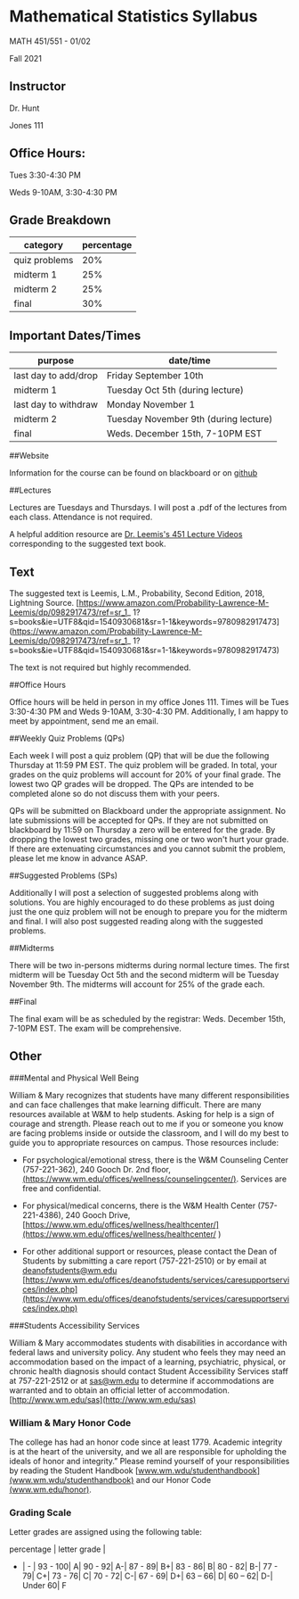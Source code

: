 # Mathematical Statistics Syllabus
MATH 451/551 - 01/02

Fall 2021

## Instructor
Dr. Hunt

Jones 111

## Office Hours:
Tues 3:30-4:30 PM

Weds 9-10AM, 3:30-4:30 PM

## Grade Breakdown

| category | percentage|
| - | - |
| quiz problems | 20% |
| midterm 1 | 25% |
| midterm 2 | 25% |
| final | 30% |

## Important Dates/Times

| purpose | date/time |
| - | - |
| last day to add/drop | Friday September 10th |
| midterm 1 | Tuesday Oct 5th (during lecture) |
| last day to withdraw | Monday November 1 |
| midterm 2 | Tuesday November 9th (during lecture) |
| final | Weds. December 15th, 7-10PM EST  |

##Website

Information for the course can be found on blackboard or on [github](gjhunt.github.io/451fall2021)

##Lectures

Lectures are Tuesdays and Thursdays. I will post a .pdf of the lectures from each class. Attendance is not required. 

A helpful addition resource are [Dr. Leemis's 451 Lecture Videos](http://www.math.wm.edu/~leemis/videos/ttc/) corresponding to the suggested text book.

## Text

The suggested text is Leemis, L.M., Probability, Second Edition, 2018, Lightning Source.
[https://www.amazon.com/Probability-Lawrence-M-Leemis/dp/0982917473/ref=sr_1_
1?s=books&ie=UTF8&qid=1540930681&sr=1-1&keywords=9780982917473](https://www.amazon.com/Probability-Lawrence-M-Leemis/dp/0982917473/ref=sr_1_
1?s=books&ie=UTF8&qid=1540930681&sr=1-1&keywords=9780982917473)
  
The text is not required but highly recommended. 

##Office Hours

Office hours will be held in person in my office Jones 111. Times will be Tues 3:30-4:30 PM and Weds 9-10AM, 3:30-4:30 PM.  Additionally, I am happy to meet by appointment, send me an email.

##Weekly Quiz Problems (QPs)

Each week I will post a quiz problem (QP) that will be due the following Thursday at 11:59 PM EST. The quiz problem will be graded. In total, your grades on the quiz problems will account for 20% of your final grade. The lowest two QP grades will be dropped. The QPs are intended to be completed alone so do not discuss them with your peers. 

QPs will be submitted on Blackboard under the appropriate assignment. No late submissions will be accepted for QPs. If they are not submitted on blackboard by 11:59 on Thursday a zero will be entered for the grade. By droppping the lowest two grades, missing one or two won't hurt your grade. If there are extenuating circumstances and you cannot submit the problem, please let me know in advance ASAP. 

##Suggested Problems (SPs)

Additionally I will post a selection of suggested problems along with solutions. You are highly encouraged to do these problems as just doing just the one quiz problem will not be enough to prepare you for the midterm and final. I will also post suggested reading along with the suggested problems. 

##Midterms

There will be two in-persons midterms during normal lecture times. The first midterm will be Tuesday Oct 5th and the second midterm will be Tuesday November 9th. The midterms will account for 25% of the grade each. 

##Final

The final exam will be as scheduled by the registrar: Weds. December 15th, 7-10PM EST. The exam will be comprehensive. 


## Other

###Mental and Physical Well Being

William & Mary recognizes that students have many different responsibilities and can face challenges that make learning difficult.  There are many resources available at W&M to help students. Asking for help is a sign of courage and strength.  Please reach out to me if you or someone you know are facing problems inside or outside the classroom, and I will do my best to guide you to appropriate resources on campus.   Those resources include: 

- For psychological/emotional stress, there is the W&M Counseling Center (757-221-362), 240 Gooch Dr. 2nd floor, [(https://www.wm.edu/offices/wellness/counselingcenter/)](https://www.wm.edu/offices/wellness/counselingcenter/). Services are free and confidential.  

- For physical/medical concerns, there is the W&M Health Center (757-221-4386), 240 Gooch Drive, [https://www.wm.edu/offices/wellness/healthcenter/](https://www.wm.edu/offices/wellness/healthcenter/  )

- For other additional support or resources, please contact the Dean of Students by submitting a care report (757-221-2510) or by email at deanofstudents@wm.edu [https://www.wm.edu/offices/deanofstudents/services/caresupportservices/index.php](https://www.wm.edu/offices/deanofstudents/services/caresupportservices/index.php)

###Students Accessibility Services

William &amp; Mary accommodates students with disabilities in accordance with federal laws
and university policy. Any student who feels they may need an accommodation based
on the impact of a learning, psychiatric, physical, or chronic health diagnosis should
contact Student Accessibility Services staff at 757-221-2512 or at sas@wm.edu to
determine if accommodations are warranted and to obtain an official letter of
accommodation. [http://www.wm.edu/sas](http://www.wm.edu/sas)


### William &amp; Mary Honor Code

The college has had an honor code since at least 1779. Academic integrity is at
the heart of the university, and we all are responsible for upholding the ideals of honor
and integrity.” Please remind yourself of your responsibilities by reading the Student
Handbook [www.wm.wdu/studenthandbook](www.wm.wdu/studenthandbook) and our Honor Code
[(www.wm.edu/honor)](www.wm.edu/honor).

### Grading Scale
Letter grades are assigned using the following table:

percentage | letter grade |
- | - |
93 - 100| A|
90 - 92| A-|
87 - 89| B+|
83 - 86| B|
80 - 82| B-|
77 - 79| C+|
73 - 76| C|
70 - 72| C-|
67 - 69| D+|
63 – 66| D|
60 – 62| D-|
Under 60| F
